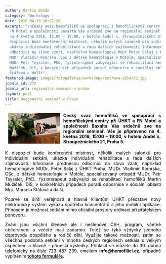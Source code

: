 ```yaml
---
author: Martin Bohůn
category: 'Workshopy '
date: 2016-04-19 10:27:28
excerpt: "\nČeský svaz hemofiliků ve spolupráci s hemofilickými centry při ÚHKT a
  FN Motol a společností Baxalta Vás srdečně zve na regionální seminář Vše je připraveno
  na 4 května 2016, 15:00 – 19:00, v hotelu Andel´s, Stroupežnického 21, Praha 5 \nK
  dispozici bude konferenční místnost, několik malých salonků pro individuální setkání,
  ukázka individuální rehabilitace a řada dalších zajímavostí Informace přednesou
  odborníci na slovo vzatí, například hematologové MUDr Peter Salaj z ÚHKT Praha,
  MUDr Vladimír Komrska, CSc z dětské hematologie v Motole, specializovaný ortopéd
  MUDr Petr Teyssler, PhD, fyzioterapeut zabývající se rehabilitací hemofiliků Martin
  Mužíček, DiS, v konkrétních případech poradí odbornice v sociální oblasti Mgr Marcela
  Štáfová a další"
featured-image: images/fotogalerie/workshopy/ostrava-2014/03.jpg
joomla_id: 272
joomla_url: regionalni-seminar-v-praze
layout: post
title: Regionální seminář v Praze
---
```


<h4 style="text-align: justify;"><span style="color: #000000;"><img src="images/fotogalerie/workshopy/ostrava-2014/03.jpg" border="0" width="168" height="100" style="float: left; margin-left: 10px; margin-right: 10px;" /></span></h4>
<h4 style="text-align: justify;"><span style="color: #000000;">Český svaz hemofiliků ve spolupráci s hemofilickými centry při ÚHKT a FN Motol a společností Baxalta Vás srdečně zve na regionální seminář. Vše je připraveno na <strong>4. května 2016</strong>, <strong>15:00 – 19:00, v hotelu Andel´s</strong>, Stroupežnického 21, Praha 5. </span></h4>
<p style="text-align: justify;"><span style="color: #000000;">K dispozici bude konferenční místnost, několik malých salonků pro individuální setkání, ukázka individuální rehabilitace a řada dalších zajímavostí. Informace přednesou odborníci na slovo vzatí, například hematologové MUDr. Peter Salaj z ÚHKT Praha, MUDr. Vladimír Komrska, CSc. z dětské hematologie v Motole, specializovaný ortopéd MUDr. Petr Teyssler, PhD., fyzioterapeut zabývající se rehabilitací hemofiliků Martin Mužíček, DiS, v konkrétních případech poradí odbornice v sociální oblasti Mgr. Marcela Štáfová a další.</span></p>

<p style="text-align: justify;"><span style="color: #000000;">Poprvé se širší veřejnosti a hlavně klientům ÚHKT představí nový elektronický systém výkazu spotřeba koncentrátů a jeho mobilní aplikace. Přínosem je možnost setkání mimo oficiální prostory ordinací při přátelském pohovoru.</span></p>
<p style="text-align: justify;"><span style="color: #000000;">Zváni jsou všichni členové ale i nečlenové ČSH, program, včetně občerstvení a večeře mají zadarmo. Totéž se týká vždycky jednoho doprovodu dospělého a rodičů dětí. Využijte takové možnosti, zatím se všechna podobná setkání v mnoha českých regionech setkala s velkým úspěchem a hlavně – přinesla výsledky. Přihlásit se můžete do 30. dubna telefonicky na čísle 723 487 239, emailem <strong>info@hemofilici.cz</strong>, případně vyplněním <strong><a href="https://docs.google.com/forms/d/1sJyHvOnoMJjhdWllJ8-mZOMM_IXM9YcGM0U6fI-Syh4/viewform" target="_blank" title="Regionální workshop v Praze">tohoto formuláře</a>.</strong></span> </p>